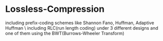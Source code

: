 # Lossless-Compression
  including prefix-coding schemes like Shannon Fano, Huffman, Adaptive Huffman \\
  including RLC(run length coding) under 3 different designs and one of them using the BWT(Burrows-Wheeler Transform)

